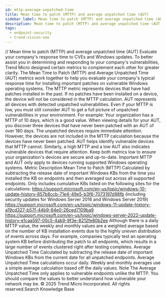 ```yaml
---
id: mttp-average-unpatched-time
title: Mean time to patch (MTTP) and average unpatched time (AUT)
sidebar_label: Mean time to patch (MTTP) and average unpatched time (AUT)
description: Mean time to patch (MTTP) and average unpatched time (AUT)
tags:
  - endpoint-security
  - trend-vision-one
---
```


/*<![CDATA[*/ $('#title').html($('meta[name=map-description]').attr('content')); /*]]>*/ Mean time to patch (MTTP) and average unpatched time (AUT) Evaluate your company's response time to CVEs and Windows updates. To better assist you in determining and responding to your company's vulnerabilities, Trend Micro designed certain metrics to complement each other for greater clarity. The Mean Time to Patch (MTTP) and Average Unpatched Time (AUT) metrics work together to help you evaluate your company's typical response time for installing important patches on vulnerable Windows operating systems. The MTTP metric represents devices that have had patches installed in the past. If no patches have been installed on a device, the device will not be considered in the MTTP calculation. AUT represents all devices with detected unpatched vulnerabilities. Even if your MTTP is low, you must still consider AUT to get a full picture of unpatched vulnerabilities in your environment. For example: Your organization has a MTTP of 10 days, which is a good value. When viewing details for your AUT, you discover three devices that have never been patched with an AUT of over 180 days. The unpatched devices require immediate attention. However, the devices are not included in the MTTP calculation because the devices have never been patched. AUT helps identify vulnerable devices that MTTP cannot. Similarly, a high MTTP and a low AUT also indicates vulnerable devices that require attention. Keep both metrics low to ensure your organization's devices are secure and up-to-date. Important MTTP and AUT only apply to devices running supported Windows operating systems. Metric Description Mean Time to Patch (MTTP) Calculated by subtracting the release date of important Windows KBs from the time you installed the KB on endpoints and then averaged out across all supported endpoints. Only includes cumulative KBs listed on the following sites for the calculations: https://support.microsoft.com/en-us/topic/windows-10-update-history-857b8ccb-71e4-49e5-b3f6-7073197d98fb (including security updates for Windows Server 2016 and Windows Server 2019) https://support.microsoft.com/en-us/topic/windows-11-update-history-a19cd327-b57f-44b9-84e0-26ced7109ba9 https://support.microsoft.com/en-us/topic/windows-server-2022-update-history-e1caa597-00c5-4ab9-9f3e-8212fe80b2ee Although there is a daily MTTP value, the weekly and monthly values are a weighted average based on the number of KB installation events due to the highly uneven distribution of events across days. For example, companies typically test an operating system KB before distributing the patch to all endpoints, which results in a large number of events clustered right after testing completes. Average Unpatched Time Calculated by subtracting the release date of important Windows KBs from the current date for all unpatched endpoints. Average Unpatched Time calculations occur daily. Weekly and monthly averages use a simple average calculation based off the daily values. Note The Average Unpatched Time only applies to vulnerable endpoints unlike the MTTP. You should compare the values to better understand how vulnerable your network may be. © 2025 Trend Micro Incorporated. All rights reserved.Search Knowledge Base